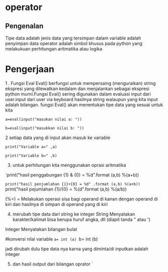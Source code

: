 # operator


## Pengenalan
Tipe data adalah jenis data yang tersimpan dalam variable adalah penyimpan data operator adalah simbol khusus pada python yang melakukuan perhitungan aritmatika atau logika

# Pengerjaan

1 . Fungsi Eval Eval() berfungsi untuk mempersaing (menguraikan)  string ekspresi yang dilewatkan kedalam dan menjalankan sebagai ekspresi python murni.Fungsi Eval() sering digunakan dalam evaluasi input dari user.input dari user via keyboard hasilnya string walaupun yang kita input adalah bilangan. fungsi Eval() akan menentukan tipe data yang sesuai untuk kita 
 	
`a=eval(input("masukan nilai a: "))`
	
`b=eval(input("masukkan nilai b: "))`
  
2 setiap data yang di input akan masuk ke variable
	
`print("Variable a=" ,a)`
	
`print("Variable b=" ,b)`

3. untuk perhitungan kita menggunakan oprasi aritmatika

`print("hasil penggabungan {1} & {0} = %d".format (a,b) %(a+b))

`print("hasil penjumlahan {1}+{0} = %d" .format (a,b) %(a+b))
`print("hasil pejumlahan {1}/{0} = %(d".format (a,b) %(a/b))

(%=) = Melakukan operasi sisa bagi operand di kanan dengan operand di kiri dan hasilnya di simpan di operand yang di kiri

4. merubah tipe data dari string ke integer
   String Menyatakan karakter/kalimat bisa berupa huruf angka, dll (diapit tanda " atau ')

 Integer Menyatakan bilangan bulat
 
 #konversi nilai variable
 `a= int (a)
 `b= int (b)
 
 jadi dirubah dulu tipe data nya karna yang diminta/di inputkan adalah integer

5. dan hasil output dari bilangan oprator
`
 
 

